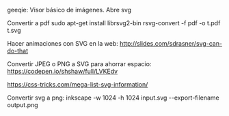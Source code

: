 geeqie: Visor básico de imágenes.
Abre svg

Convertir a pdf
sudo apt-get install librsvg2-bin
rsvg-convert -f pdf -o t.pdf t.svg


Hacer animaciones con SVG en la web:
http://slides.com/sdrasner/svg-can-do-that

Convertir JPEG o PNG a SVG para ahorrar espacio:
https://codepen.io/shshaw/full/LVKEdv


https://css-tricks.com/mega-list-svg-information/


Convertir svg a png:
inkscape -w 1024 -h 1024 input.svg --export-filename output.png
